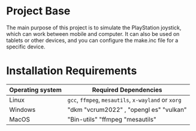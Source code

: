 # Project Base
The main purpose of this project is to simulate the PlayStation joystick, which can work between mobile and computer.
It can also be used on tablets or other devices, and you can configure the make.inc file for a specific device.

# Installation Requirements


| Operating system | Required Dependencies                                  |
|----------------|--------------------------------------------------------|
| Linux          | `gcc`, `ffmpeg`, `mesautils`, `x-wayland` or `xorg`    |
| Windows        | "dkm "vcrum2022" , "opengl es" "vulkan"
| MacOS          | "Bin-utils" "ffmpeg "mesautils"
